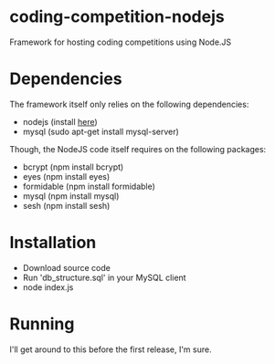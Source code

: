 # coding-competition-nodejs
Framework for hosting coding competitions using Node.JS

# Dependencies
The framework itself only relies on the following dependencies:
- nodejs (install <a href="http://nodejs.org/">here</a>)
- mysql (sudo apt-get install mysql-server)

Though, the NodeJS code itself requires on the following packages:
- bcrypt (npm install bcrypt)
- eyes (npm install eyes)
- formidable (npm install formidable)
- mysql (npm install mysql)
- sesh (npm install sesh)

# Installation
- Download source code
- Run 'db_structure.sql' in your MySQL client
- node index.js

# Running
I'll get around to this before the first release, I'm sure.
